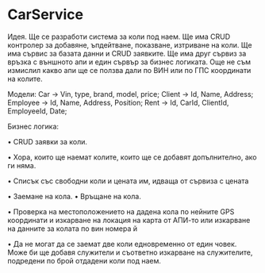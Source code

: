 # CarService
Идея. Ще се разработи система за коли под наем. Ще има CRUD контролер за добавяне, ъпдейтване, показване, изтриване на коли. Ще има сървис за базата данни и CRUD заявките. Ще има друг сървиз за връзка с външното апи и един сървър за бизнес логиката. Още не съм измислил какво апи ще се ползва дали по ВИН или по ГПС координати на колите.

Модели: Car -> Vin, type, brand, model, price;
Client -> Id, Name, Address;
Employee -> Id, Name, Address, Position; Rent -> Id, CarId, ClientId, EmployeeId, Date;

Бизнес логика:

•	CRUD заявки за коли.

•	Хора, които ще наемат колите, които ще се добавят допълнително, ако ги няма.

•	Списък със свободни коли и цената им, идваща от сървиза с цената

•	Заемане на кола. •	Връщане на кола.

•	Проверка на местоположението на дадена кола по нейните GPS координати и изкарване на локация на карта от АПИ-то или изкарване на данните за колата по вин номера й

•	Да не могат да се заемат две коли едновременно от един човек. Може би ще добавя служители и съответно изкарване на служителите, подредени по брой отдадени коли под наем.
